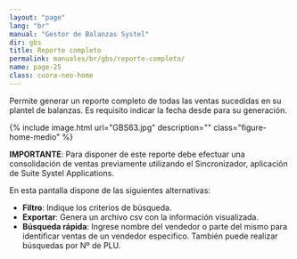 ```yaml
---
layout: "page"
lang: "br"
manual: "Gestor de Balanzas Systel"
dir: gbs
title: Reporte completo
permalink: manuales/br/gbs/reporte-completo/
name: page-25
class: cuora-neo-home
---
```


Permite generar un reporte completo de todas las ventas sucedidas en su plantel de balanzas. Es requisito indicar la fecha desde para su generación.

{% include image.html url="GBS63.jpg" description="" class="figure-home-medio" %}


**IMPORTANTE**: Para disponer de este reporte debe efectuar una consolidación de ventas previamente utilizando el Sincronizador, aplicación de Suite Systel Applications.

En esta pantalla dispone de las siguientes alternativas:
- **Filtro**: Indique los criterios de búsqueda.
- **Exportar**: Genera un archivo csv con la información visualizada.
- **Búsqueda rápida**: Ingrese nombre del vendedor o parte del mismo para identificar ventas de un vendedor especifico. También puede realizar búsquedas por Nº de PLU.

